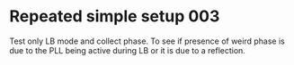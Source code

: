 # Repeated simple setup 003

Test only LB mode and collect phase. To see if presence of weird phase is due to the PLL being active during LB or it is due to a reflection.
